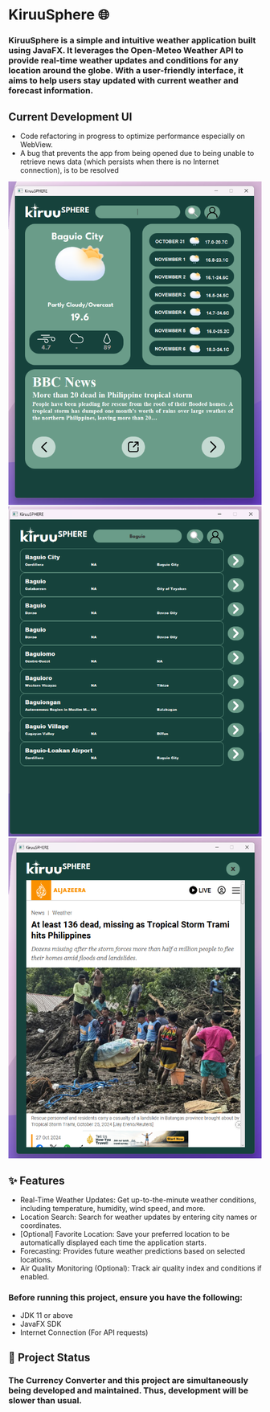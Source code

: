 # KiruuSphere 🌐

### KiruuSphere is a simple and intuitive weather application built using JavaFX. It leverages the Open-Meteo Weather API to provide real-time weather updates and conditions for any location around the globe. With a user-friendly interface, it aims to help users stay updated with current weather and forecast information.

## Current Development UI
- Code refactoring in progress to optimize performance especially on WebView.
- A bug that prevents the app from being opened due to being unable to retrieve news data (which persists when there is no Internet connection), is to be resolved


![Weather App Main Pane](weathermain.png)
![Weather App Search Pane](weathersearch.png)
![Weather App Article Screen](weatherarticle.png)

## ✨ Features

- Real-Time Weather Updates: Get up-to-the-minute weather conditions, including temperature, humidity, wind speed, and more.
- Location Search: Search for weather updates by entering city names or coordinates.
- [Optional] Favorite Location: Save your preferred location to be automatically displayed each time the application starts.
- Forecasting: Provides future weather predictions based on selected locations.
- Air Quality Monitoring (Optional): Track air quality index and conditions if enabled.


### Before running this project, ensure you have the following:
- JDK 11 or above
- JavaFX SDK
- Internet Connection (For API requests)

## 🚧 Project Status

### The Currency Converter and this project are simultaneously being developed and maintained. Thus, development will be slower than usual.



